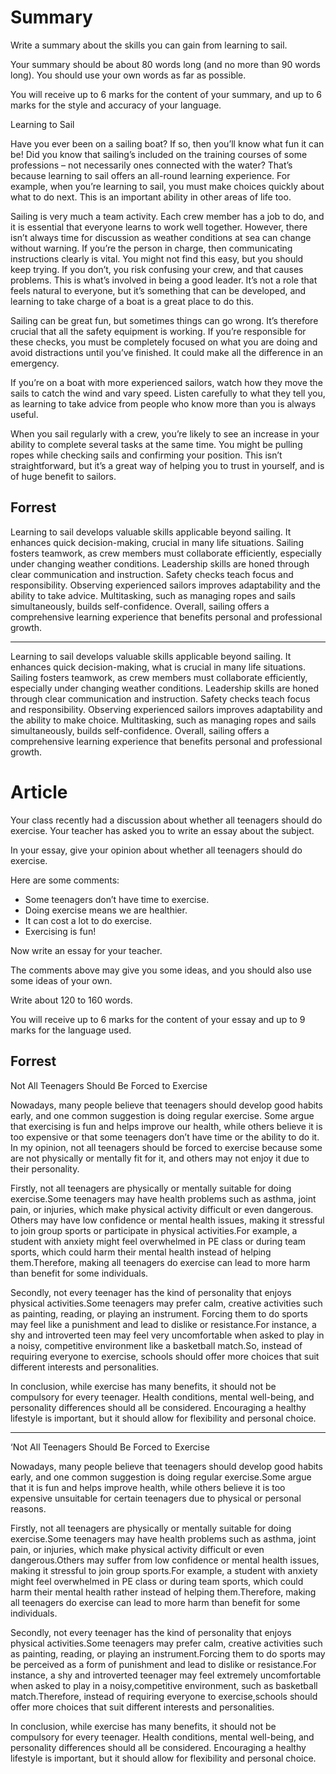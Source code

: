 # Summary
Write a summary about the skills you can gain from learning to sail.

Your summary should be about 80 words long (and no more than 90 words long). You should use your own words as far as possible.

You will receive up to 6 marks for the content of your summary, and up to 6 marks for the style and accuracy of your language.

Learning to Sail


Have you ever been on a sailing boat? If so, then you’ll know what fun it can be! Did you know that sailing’s included on the training courses of some professions – not necessarily ones connected with the water? That’s because learning to sail offers an all-round learning experience. For example, when you’re learning to sail, you must make choices quickly about what to do next. This is an important ability in other areas of life too.

Sailing is very much a team activity. Each crew member has a job to do, and it is essential that everyone learns to work well together. However, there isn’t always time for discussion as weather conditions at sea can change without warning. If you’re the person in charge, then communicating instructions clearly is vital. You might not find this easy, but you should keep trying. If you don’t, you risk confusing your crew, and that causes problems. This is what’s involved in being a good leader. It’s not a role that feels natural to everyone, but it’s something that can be developed, and learning to take charge of a boat is a great place to do this.

Sailing can be great fun, but sometimes things can go wrong. It’s therefore crucial that all the safety equipment is working. If you’re responsible for these checks, you must be completely focused on what you are doing and avoid distractions until you’ve finished. It could make all the difference in an emergency.

If you’re on a boat with more experienced sailors, watch how they move the sails to catch the wind and vary speed. Listen carefully to what they tell you, as learning to take advice from people who know more than you is always useful.

When you sail regularly with a crew, you’re likely to see an increase in your ability to complete several tasks at the same time. You might be pulling ropes while checking sails and confirming your position. This isn’t straightforward, but it’s a great way of helping you to trust in yourself, and is of huge benefit to sailors.

## Forrest
Learning to sail develops valuable skills applicable beyond sailing. It enhances quick decision-making, crucial in many life situations. Sailing fosters teamwork, as crew members must collaborate efficiently, especially under changing weather conditions. Leadership skills are honed through clear communication and instruction. Safety checks teach focus and responsibility. Observing experienced sailors improves adaptability and the ability to take advice. Multitasking, such as managing ropes and sails simultaneously, builds self-confidence. Overall, sailing offers a comprehensive learning experience that benefits personal and professional growth.

---
Learning to sail develops valuable skills applicable beyond sailing. It enhances quick decision-making, what is crucial in many life situations. Sailing fosters teamwork, as crew members must collaborate efficiently, especially under changing weather conditions. Leadership skills are honed through clear communication and instruction. Safety checks teach focus and responsibility. Observing experienced sailors improves adaptability and the ability to make choice. Multitasking, such as managing ropes and sails simultaneously, builds self-confidence. Overall, sailing offers a comprehensive learning experience that benefits personal and professional growth.

# Article
Your class recently had a discussion about whether all teenagers should do exercise. Your teacher has asked you to write an essay about the subject.

In your essay, give your opinion about whether all teenagers should do exercise.

Here are some comments:
- Some teenagers don’t have time to exercise.
- Doing exercise means we are healthier.
- It can cost a lot to do exercise.
- Exercising is fun!

Now write an essay for your teacher.

The comments above may give you some ideas, and you should also use some ideas of your own.

Write about 120 to 160 words.

You will receive up to 6 marks for the content of your essay and up to 9 marks for the language used.

## Forrest

Not All Teenagers Should Be Forced to Exercise

Nowadays, many people believe that teenagers should develop good habits early, and one common suggestion is doing regular exercise. Some argue that exercising is fun and helps improve our health, while others believe it is too expensive or that some teenagers don’t have time or the ability to do it. In my opinion, not all teenagers should be forced to exercise because some are not physically or mentally fit for it, and others may not enjoy it due to their personality.

Firstly, not all teenagers are physically or mentally suitable for doing exercise.Some teenagers may have health problems such as asthma, joint pain, or injuries, which make physical activity difficult or even dangerous. Others may have low confidence or mental health issues, making it stressful to join group sports or participate in physical activities.For example, a student with anxiety might feel overwhelmed in PE class or during team sports, which could harm their mental health instead of helping them.Therefore, making all teenagers do exercise can lead to more harm than benefit for some individuals.

Secondly, not every teenager has the kind of personality that enjoys physical activities.Some teenagers may prefer calm, creative activities such as painting, reading, or playing an instrument. Forcing them to do sports may feel like a punishment and lead to dislike or resistance.For instance, a shy and introverted teen may feel very uncomfortable when asked to play in a noisy, competitive environment like a basketball match.So, instead of requiring everyone to exercise, schools should offer more choices that suit different interests and personalities.

In conclusion, while exercise has many benefits, it should not be compulsory for every teenager. Health conditions, mental well-being, and personality differences should all be considered. Encouraging a healthy lifestyle is important, but it should allow for flexibility and personal choice.

---
‘Not All Teenagers Should Be Forced to Exercise

Nowadays, many people believe that teenagers should develop good habits early, and one common suggestion is doing regular exercise.Some argue that it is fun and helps improve health, while others believe it is too expensive unsuitable for certain teenagers due to physical or personal reasons.

Firstly, not all teenagers are physically or mentally suitable for doing exercise.Some teenagers may have health problems such as asthma, joint pain, or injuries, which make physical activity difficult or even dangerous.Others may suffer from low confidence or mental health issues, making it stressful to join group sports.For example, a student with anxiety might feel overwhelmed in PE class or during team sports, which could harm their mental health rather instead of helping them.Therefore, making all teenagers do exercise can lead to more harm than benefit for some individuals.

Secondly, not every teenager has the kind of personality that enjoys physical activities.Some teenagers may prefer calm, creative activities such as painting, reading, or playing an instrument.Forcing them to do sports may be perceived as a form of punishment and lead to dislike or resistance.For instance, a shy and introverted teenager may feel extremely uncomfortable when asked to play in a noisy,competitive environment, such as basketball match.Therefore, instead of requiring everyone to exercise,schools should offer more choices that suit different interests and personalities.

In conclusion, while exercise has many benefits, it should not be compulsory for every teenager. Health conditions, mental well-being, and personality differences should all be considered. Encouraging a healthy lifestyle is important, but it should allow for flexibility and personal choice.
